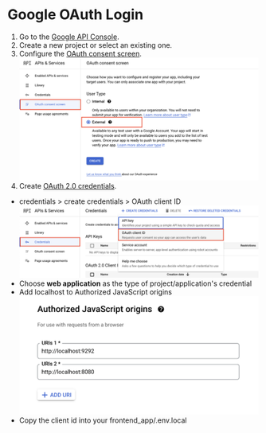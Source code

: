 # Google OAuth Login

1. Go to the [Google API Console](https://console.cloud.google.com/apis/credentials).
2. Create a new project or select an existing one.
3. Configure the [OAuth consent screen](https://developers.google.com/workspace/guides/configure-oauth-consent#configure_oauth_consent).
![](images/google_oauth_consent_screen.png)
4. Create [OAuth 2.0 credentials](https://developers.google.com/workspace/guides/create-credentials#oauth-client-id).
- credentials > create credentials > OAuth client ID
![](images/google_oauth_credentials.png)
- Choose **web application** as the type of project/application's credential
- Add localhost to Authorized JavaScript origins
![](images/google_authorized_javascript_origins.png)
- Copy the client id into your frontend_app/.env.local
